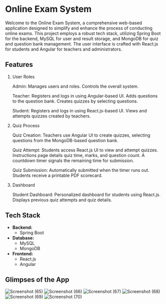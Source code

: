 # Online Exam System

Welcome to the Online Exam System, a comprehensive web-based application designed to simplify and enhance the process of conducting online exams. This project employs a robust tech stack, utilizing Spring Boot for the backend, MySQL for user and result storage, and MongoDB for quiz and question bank management. The user interface is crafted with React.js for students and Angular for teachers and administrators.
## Features
1. User Roles

    Admin:
        Manages users and roles.
        Controls the overall system.

    Teacher:
        Registers and logs in using Angular-based UI.
        Adds questions to the question bank.
        Creates quizzes by selecting questions.
        
    Student:
        Registers and logs in using React.js-based UI.
        Views and attempts quizzes created by teachers.

2. Quiz Process

    Quiz Creation:
        Teachers use Angular UI to create quizzes, selecting questions from the MongoDB-based question bank.

    Quiz Attempt:
        Students access React.js UI to view and attempt quizzes.
        Instructions page details quiz time, marks, and question count.
        A countdown timer signals the remaining time for submission.

    Quiz Submission:
        Automatically submitted when the timer runs out.
        Students receive a printable PDF scorecard.

2. Dashboard

    Student Dashboard:
        Personalized dashboard for students using React.js.
        Displays previous quiz attempts and quiz details.

## Tech Stack
    
- **Backend:**
  - Spring Boot
- **Database:**
  - MySQL
  - MongoDB
- **Frontend:**
  - React.js
  - Angular
 
## Glimpses of the App

![Screenshot (65)](https://github.com/tejas-mutyalwar/Online-Exam-System/assets/59694591/170b973f-f156-47d9-bea9-e0f9515d5b91)
![Screenshot (66)](https://github.com/tejas-mutyalwar/Online-Exam-System/assets/59694591/02e961bc-46f7-4d99-88fd-b5431a5f6a57)
![Screenshot (67)](https://github.com/tejas-mutyalwar/Online-Exam-System/assets/59694591/74d448d2-86e5-4e5e-87fe-5b15b927a0b6)
![Screenshot (68)](https://github.com/tejas-mutyalwar/Online-Exam-System/assets/59694591/51ba8da2-def5-4e6a-9201-e543f5a670a7)
![Screenshot (69)](https://github.com/tejas-mutyalwar/Online-Exam-System/assets/59694591/a8f2be11-a720-4496-8e5c-b19816d290c1)
![Screenshot (70)](https://github.com/tejas-mutyalwar/Online-Exam-System/assets/59694591/ea618968-b5b3-41f0-b17c-726c01f5bac4)

